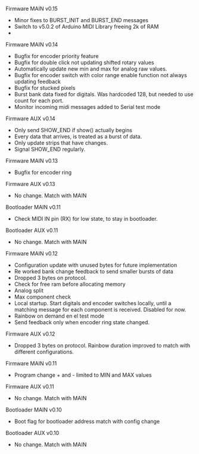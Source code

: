 Firmware MAIN
v0.15
- Minor fixes to BURST_INIT and BURST_END messages
- Switch to v5.0.2 of Arduino MIDI Library freeing 2k of RAM 
- 

Firmware MAIN
v0.14
- Bugfix for encoder priority feature
- Bugfix for double click not updating shifted rotary values
- Automatically update new min and max for analog raw values.
- Bugfix for encoder switch with color range enable function not always updating feedback
- Bugfix for stucked pixels
- Burst bank data fixed for digitals. Was hardcoded 128, but needed to use count for each port.
- Monitor incoming midi messages added to Serial test mode

Firmware AUX
v0.14
- Only send SHOW_END if show() actually begins
- Every data that arrives, is treated as a burst of data. 
- Only update strips that have changes.
- Signal SHOW_END regularly.

Firmware MAIN
v0.13
- Bugfix for encoder ring

Firmware AUX
v0.13
- No change. Match with MAIN

Bootloader MAIN
v0.11
- Check MIDI IN pin (RX) for low state, to stay in bootloader.

Bootloader AUX
v0.11
- No change. Match with MAIN

Firmware MAIN
v0.12
- Configuration update with unused bytes for future implementation
- Re worked bank change feedback to send smaller bursts of data 
- Dropped 3 bytes on protocol.
- Check for free ram before allocating memory
- Analog split
- Max component check
- Local startup. Start digitals and encoder switches locally, until a matching message for each component is received. Disabled for now.
- Rainbow on demand en el test mode
- Send feedback only when encoder ring state changed.

Firmware AUX
v0.12
- Dropped 3 bytes on protocol. Rainbow duration improved to match with different configurations.

Firmware MAIN
v0.11
- Program change + and - limited to MIN and MAX values

Firmware AUX
v0.11
- No change. Match with MAIN

Bootloader MAIN
v0.10
- Boot flag for bootloader address match with config change

Bootloader AUX
v0.10
- No change. Match with MAIN